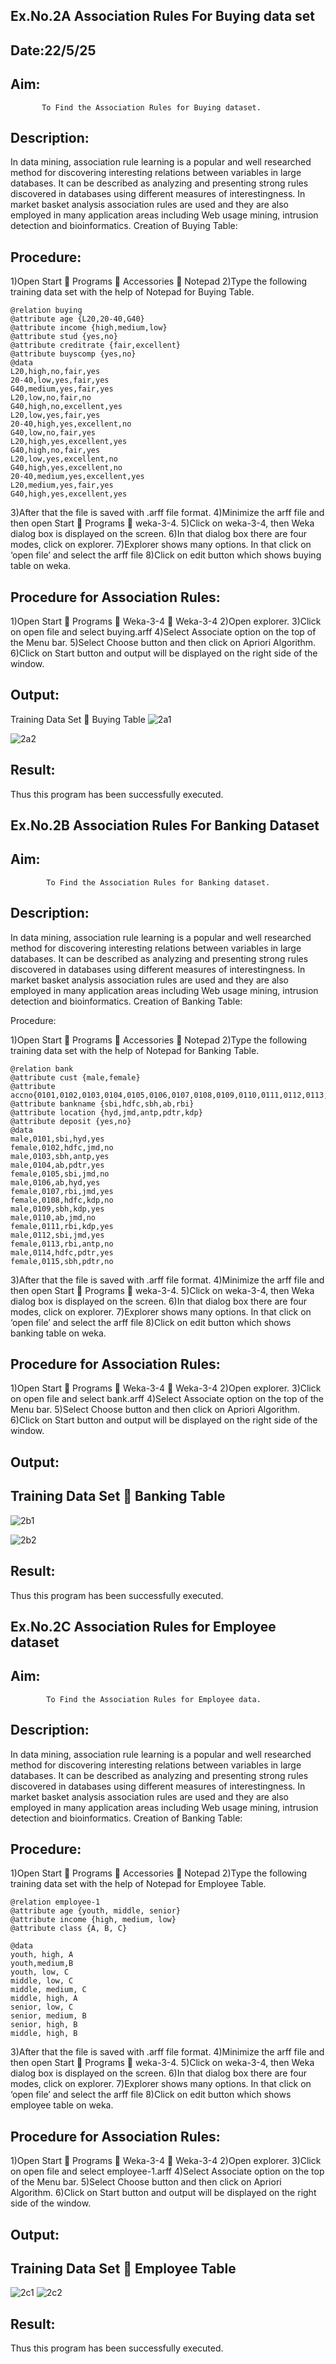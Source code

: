 ## Ex.No.2A					Association Rules For Buying data set
## Date:22/5/25

## Aim:	
           To Find the Association Rules for Buying dataset.

## Description:

In data mining, association rule learning is a popular and well researched method for discovering interesting relations between variables in large databases. It can be described as analyzing and presenting strong rules discovered in databases using different measures of interestingness. In market basket analysis association rules are used and they are also employed in many application areas including Web usage mining, intrusion detection and bioinformatics.
Creation of Buying Table:

## Procedure:

1)Open Start  Programs  Accessories  Notepad
2)Type the following training data set with the help of Notepad for Buying Table.
```
@relation buying
@attribute age {L20,20-40,G40}
@attribute income {high,medium,low}
@attribute stud {yes,no}
@attribute creditrate {fair,excellent}
@attribute buyscomp {yes,no}
@data
L20,high,no,fair,yes
20-40,low,yes,fair,yes
G40,medium,yes,fair,yes
L20,low,no,fair,no
G40,high,no,excellent,yes
L20,low,yes,fair,yes
20-40,high,yes,excellent,no
G40,low,no,fair,yes
L20,high,yes,excellent,yes
G40,high,no,fair,yes
L20,low,yes,excellent,no
G40,high,yes,excellent,no
20-40,medium,yes,excellent,yes
L20,medium,yes,fair,yes
G40,high,yes,excellent,yes
```
3)After that the file is saved with .arff file format.
4)Minimize the arff file and then open Start  Programs  weka-3-4.
5)Click on weka-3-4, then Weka dialog box is displayed on the screen.
6)In that dialog box there are four modes, click on explorer.
7)Explorer shows many options. In that click on ‘open file’ and select the arff file
8)Click on edit button which shows buying table on weka.

## Procedure for Association Rules:

1)Open Start  Programs  Weka-3-4  Weka-3-4
2)Open explorer.
3)Click on open file and select buying.arff
4)Select Associate option on the top of the Menu bar.
5)Select Choose button and then click on Apriori Algorithm.
6)Click on Start button and output will be displayed on the right side of the window.

## Output:

Training Data Set  Buying Table
![2a1](https://github.com/kavyasenthamarai/WDM_EXP2/assets/118668727/f3fc9dd4-8e7e-418b-aa64-ea63f9cbfc25)

![2a2](https://github.com/kavyasenthamarai/WDM_EXP2/assets/118668727/cb2f3ba6-7448-4c7b-b16b-d90ca34d20cd)


## Result:

Thus this program has been successfully executed.








## Ex.No.2B					Association Rules For Banking Dataset

## Aim:	  
            To Find the Association Rules for Banking dataset.

## Description:

In data mining, association rule learning is a popular and well researched method for discovering interesting relations between variables in large databases. It can be described as analyzing and presenting strong rules discovered in databases using different measures of interestingness. In market basket analysis association rules are used and they are also employed in many application areas including Web usage mining, intrusion detection and bioinformatics.
Creation of Banking Table:

Procedure:

1)Open Start  Programs  Accessories  Notepad
2)Type the following training data set with the help of Notepad for Banking Table. 
```
@relation bank
@attribute cust {male,female}
@attribute accno{0101,0102,0103,0104,0105,0106,0107,0108,0109,0110,0111,0112,0113,0114,0115}
@attribute bankname {sbi,hdfc,sbh,ab,rbi}
@attribute location {hyd,jmd,antp,pdtr,kdp}
@attribute deposit {yes,no}
@data
male,0101,sbi,hyd,yes
female,0102,hdfc,jmd,no
male,0103,sbh,antp,yes
male,0104,ab,pdtr,yes
female,0105,sbi,jmd,no
male,0106,ab,hyd,yes
female,0107,rbi,jmd,yes
female,0108,hdfc,kdp,no
male,0109,sbh,kdp,yes
male,0110,ab,jmd,no
female,0111,rbi,kdp,yes
male,0112,sbi,jmd,yes
female,0113,rbi,antp,no
male,0114,hdfc,pdtr,yes
female,0115,sbh,pdtr,no
```
3)After that the file is saved with .arff file format.
4)Minimize the arff file and then open Start  Programs  weka-3-4.
5)Click on weka-3-4, then Weka dialog box is displayed on the screen.
6)In that dialog box there are four modes, click on explorer.
7)Explorer shows many options. In that click on ‘open file’ and select the arff file
8)Click on edit button which shows banking table on weka.

## Procedure for Association Rules:

1)Open Start  Programs  Weka-3-4  Weka-3-4
2)Open explorer.
3)Click on open file and select bank.arff
4)Select Associate option on the top of the Menu bar.
5)Select Choose button and then click on Apriori Algorithm.
6)Click on Start button and output will be displayed on the right side of the window.

## Output:
## Training Data Set  Banking Table
![2b1](https://github.com/kavyasenthamarai/WDM_EXP2/assets/118668727/81663f00-b8a3-49a1-8940-de404be37778)

![2b2](https://github.com/kavyasenthamarai/WDM_EXP2/assets/118668727/bfdb9760-ad26-44e8-abd5-3bc140c73536)

## Result:

Thus this program has been successfully executed.






## Ex.No.2C				Association Rules for Employee dataset

## Aim:  
            To Find the Association Rules for Employee data.

## Description:

In data mining, association rule learning is a popular and well researched method for discovering interesting relations between variables in large databases. It can be described as analyzing and presenting strong rules discovered in databases using different measures of interestingness. In market basket analysis association rules are used and they are also employed in many application areas including Web usage mining, intrusion detection and bioinformatics.
Creation of Banking Table:

## Procedure:

1)Open Start  Programs  Accessories  Notepad
2)Type the following training data set with the help of Notepad for Employee Table. 
```
@relation employee-1
@attribute age {youth, middle, senior}
@attribute income {high, medium, low}
@attribute class {A, B, C}

@data
youth, high, A
youth,medium,B
youth, low, C
middle, low, C
middle, medium, C
middle, high, A
senior, low, C
senior, medium, B
senior, high, B
middle, high, B
```
3)After that the file is saved with .arff file format.
4)Minimize the arff file and then open Start  Programs  weka-3-4.
5)Click on weka-3-4, then Weka dialog box is displayed on the screen.
6)In that dialog box there are four modes, click on explorer.
7)Explorer shows many options. In that click on ‘open file’ and select the arff file
8)Click on edit button which shows employee table on weka.

## Procedure for Association Rules:

1)Open Start  Programs  Weka-3-4  Weka-3-4
2)Open explorer.
3)Click on open file and select employee-1.arff
4)Select Associate option on the top of the Menu bar.
5)Select Choose button and then click on Apriori Algorithm.
6)Click on Start button and output will be displayed on the right side of the window.

## Output:
## Training Data Set  Employee Table
![2c1](https://github.com/kavyasenthamarai/WDM_EXP2/assets/118668727/1caf7ad9-ff97-417c-b60d-5acd2d23bdb3)
![2c2](https://github.com/kavyasenthamarai/WDM_EXP2/assets/118668727/9769a9cc-c161-4f98-a5ca-4c6b59ee8c29)


## Result:

Thus this program has been successfully executed.
